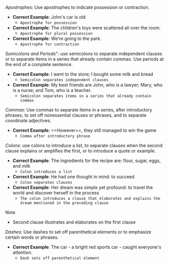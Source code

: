 *Apostrophes*: Use apostrophes to indicate possession or contraction.
- **Correct Example**: John's car is old
	- `Apostrophe for possession`
- **Correct Example**: The children's toys were scattered all over the room.
	- `Apostrophe for plural possession`
- **Correct Example**: We're going to the park. 
	- `Apostrophe for contraction`


*Semicolons and Periods*": use semicolons to separate independent clauses or to separate items in a series that already contain commas. Use periods at the end of a complete sentence.
- **Correct Example**: I went to the store; I bought some milk and bread
	- `Semicolon separates independent clauses`
- **Correct Example**: My best friends are John, who is a lawyer; Mary, who is a nurse; and Tom, who is a teacher.
	- `Semicolon separates items in a series that already contain commas`


*Commas*: Use commas to separate items in a series, after introductory phrases, to set off nonessential clauses or phrases, and to separate coordinate adjectives.
- **Correct Example**: ==However==, they still managed to win the game
	- `Comma after introductory phrase`


*Colons*: use colons to introduce a list, to separate clauses when the second clause explains or amplifies the first, or to introduce a quote or example.
- **Correct Example**: The ingredients for the recipe are: flour, sugar, eggs, and milk
	- `Colon introduces a list`
- **Correct Example**: He had one thought in mind: to succeed
	- `Colon separates clauses`
- **Correct Example**: Her dream was simple yet profound: to travel the world and discover herself in the process
	- `The colon introduces a clause that elaborates and explains the dream mentioned in the preceding clause`

> [!NOTE]
> 	- Second clause illustrates and elaborates on the first clause


*Dashes*: Use dashes to set off parenthetical elements or to emphasize certain words or phrases.
- **Correct Example**: The car - a bright red sports car - caught everyone's attention.
	- `Dash sets off parenthetical element`


